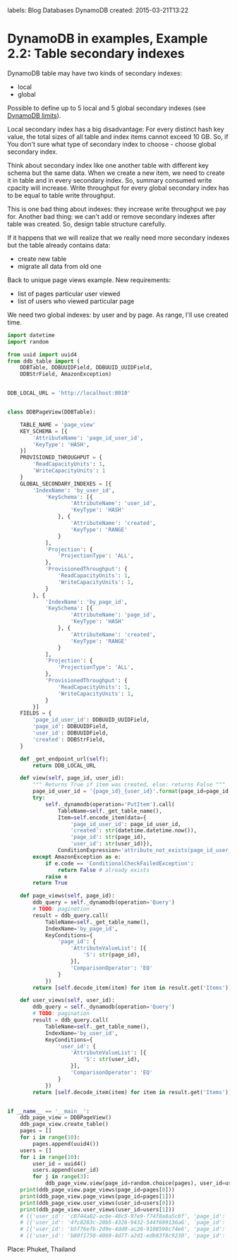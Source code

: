 labels: Blog
        Databases
        DynamoDB
created: 2015-03-21T13:22

# DynamoDB in examples, Example 2.2: Table secondary indexes

DynamoDB table may have two kinds of secondary indexes:

- local
- global

Possible to define up to 5 local and 5 global secondary indexes (see [DynamoDB limits](http://docs.aws.amazon.com/amazondynamodb/latest/developerguide/Limits.html)).

Local secondary index has a big disadvantage: For every distinct hash key value, the total sizes of all table and index items cannot exceed 10 GB. So, if You don't sure what type of secondary index to choose - choose global secondary index.

Think about secondary index like one another table with different key schema but the same data.
When we create a new item, we need to create it in table and in every secondary index. So, summary consumed write cpacity will increase.
Write throughput for every global secondary index has to be equal to table write throughput.

This is one bad thing about indexes: they increase write throughput we pay for.
Another bad thing: we can't add or remove secondary indexes after table was created.
So, design table structure carefully.

If it happens that we will realize that we really need more secondary indexes but the table already contains data:

- create new table
- migrate all data from old one

Back to unique page views example. New requirements:

- list of pages particular user viewed
- list of users who viewed particular page

We need two global indexes: by user and by page. As range, I'll use created time.

```python
import datetime
import random

from uuid import uuid4
from ddb_table import (
    DDBTable, DDBUUIDField, DDBUUID_UUIDField,
    DDBStrField, AmazonException)


DDB_LOCAL_URL = 'http://localhost:8010'


class DDBPageView(DDBTable):

    TABLE_NAME = 'page_view'
    KEY_SCHEMA = [{
        'AttributeName': 'page_id_user_id',
        'KeyType': 'HASH',
    }]
    PROVISIONED_THROUGHPUT = {
        'ReadCapacityUnits': 1,
        'WriteCapacityUnits': 1
    }
    GLOBAL_SECONDARY_INDEXES = [{
        'IndexName': 'by_user_id',
            'KeySchema': [{
                    'AttributeName': 'user_id',
                    'KeyType': 'HASH'
                }, {
                    'AttributeName': 'created',
                    'KeyType': 'RANGE'
                }
            ],
            'Projection': {
                'ProjectionType': 'ALL',
            },
            'ProvisionedThroughput': {
                'ReadCapacityUnits': 1,
                'WriteCapacityUnits': 1,
            }
        }, {
            'IndexName': 'by_page_id',
            'KeySchema': [{
                    'AttributeName': 'page_id',
                    'KeyType': 'HASH'
                }, {
                    'AttributeName': 'created',
                    'KeyType': 'RANGE'
                }
            ],
            'Projection': {
                'ProjectionType': 'ALL',
            },
            'ProvisionedThroughput': {
                'ReadCapacityUnits': 1,
                'WriteCapacityUnits': 1,
            }
        }]
    FIELDS = {
        'page_id_user_id': DDBUUID_UUIDField,
        'page_id': DDBUUIDField,
        'user_id': DDBUUIDField,
        'created': DDBStrField,
    }

    def _get_endpoint_url(self):
        return DDB_LOCAL_URL

    def view(self, page_id, user_id):
        """ Returns True if item was created, else: returns False """
        page_id_user_id = '{page_id}_{user_id}'.format(page_id=page_id, user_id=user_id)
        try:
            self._dynamodb(operation='PutItem').call(
                TableName=self._get_table_name(),
                Item=self.encode_item(data={
                    'page_id_user_id': page_id_user_id,
                    'created': str(datetime.datetime.now()),
                    'page_id': str(page_id),
                    'user_id': str(user_id)}),
                ConditionExpression='attribute_not_exists(page_id_user_id)')
        except AmazonException as e:
            if e.code == 'ConditionalCheckFailedException':
                return False # already exists
            raise e
        return True

    def page_views(self, page_id):
        ddb_query = self._dynamodb(operation='Query')
        # TODO: pagination
        result = ddb_query.call(
            TableName=self._get_table_name(),
            IndexName='by_page_id',
            KeyConditions={
                'page_id': {
                    'AttributeValueList': [{
                        'S': str(page_id),
                    }],
                    'ComparisonOperator': 'EQ'
                }
            })
        return [self.decode_item(item) for item in result.get('Items')]

    def user_views(self, user_id):
        ddb_query = self._dynamodb(operation='Query')
        # TODO: pagination
        result = ddb_query.call(
            TableName=self._get_table_name(),
            IndexName='by_user_id',
            KeyConditions={
                'user_id': {
                    'AttributeValueList': [{
                        'S': str(user_id),
                    }],
                    'ComparisonOperator': 'EQ'
                }
            })
        return [self.decode_item(item) for item in result.get('Items')]


if __name__ == '__main__':
    ddb_page_view = DDBPageView()
    ddb_page_view.create_table()
    pages = []
    for i in range(10):
        pages.append(uuid4())
    users = []
    for i in range(10):
        user_id = uuid4()
        users.append(user_id)
        for j in range(3):
            ddb_page_view.view(page_id=random.choice(pages), user_id=user_id)
    print(ddb_page_view.page_views(page_id=pages[0]))
    print(ddb_page_view.page_views(page_id=pages[1]))
    print(ddb_page_view.user_views(user_id=users[0]))
    print(ddb_page_view.user_views(user_id=users[1]))
    # [{'user_id': 'c0744a82-ac6e-48c5-97e9-f74f8a8a5c8f', 'page_id': '4f618ed1-fed2-4b6e-8cc6-5cf510dda67e', 'page_id_user_id': '4f618ed1-fed2-4b6e-8cc6-5cf510dda67e_c0744a82-ac6e-48c5-97e9-f74f8a8a5c8f', 'created': '2015-03-21 13:19:44.603397'}, ...]
    # [{'user_id': '4fc8283c-20b5-4326-9432-544f699136a6', 'page_id': '01e379a2-6628-48e9-97ba-b082b3e2112f', 'page_id_user_id': '01e379a2-6628-48e9-97ba-b082b3e2112f_4fc8283c-20b5-4326-9432-544f699136a6', 'created': '2015-03-21 13:19:45.469416'}]
    # [{'user_id': 'b5f76efb-2d9e-4dd0-ac26-9108596c74e6', 'page_id': '8c8a3660-aaf2-4189-a239-3ae3538ff75d', 'page_id_user_id': '8c8a3660-aaf2-4189-a239-3ae3538ff75d_b5f76efb-2d9e-4dd0-ac26-9108596c74e6', 'created': '2015-03-21 13:19:44.270737'}, ...]
    # [{'user_id': 'b80f1750-4069-4d77-a2d1-edb83f8c9230', 'page_id': '6ea0815e-c4f5-4e02-8ce8-97d028f230ed', 'page_id_user_id': '6ea0815e-c4f5-4e02-8ce8-97d028f230ed_b80f1750-4069-4d77-a2d1-edb83f8c9230', 'created': '2015-03-21 13:19:44.440595'}, ...]
```

Place: Phuket, Thailand
